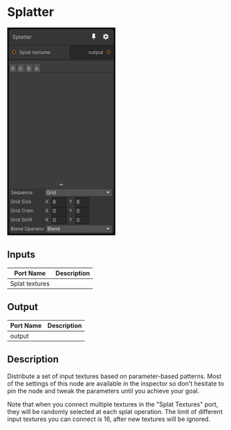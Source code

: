 # Splatter
![Mixture.SplatterNode](../../images/Mixture.SplatterNode.png)
## Inputs
Port Name | Description
--- | ---
Splat textures | 

## Output
Port Name | Description
--- | ---
output | 

## Description
Distribute a set of input textures based on parameter-based patterns.
Most of the settings of this node are available in the inspector so don't hesitate to pin the node and tweak the parameters until you achieve your goal.

Note that when you connect multiple textures in the "Splat Textures" port, they will be randomly selected at each splat operation.
The limit of different input textures you can connect is 16, after new textures will be ignored.

